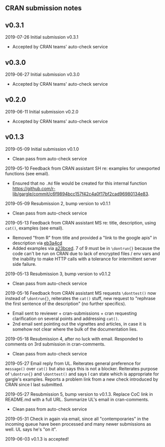 ## CRAN submission notes

## v0.3.1

2019-07-26 Initial submission v0.3.1

  * Accepted by CRAN teams' auto-check service

## v0.3.0

2019-06-27 Initial submission v0.3.0

  * Accepted by CRAN teams' auto-check service

## v0.2.0

2019-06-11 Initial submission v0.2.0

  * Accepted by CRAN teams' auto-check service

## v0.1.3

2019-05-09 Initial submission v0.1.0

  * Clean pass from auto-check service

2019-05-10 Feedback from CRAN assistant SH re: examples for unexported functions (see email).

  * Ensured that no `.Rd` file would be created for this internal function <https://github.com/r-lib/gargle/commit/c6f9894bcc157f42c4a0f17bf2cad96980134e83>.

2019-05-09 Resubmission 2, bump version to v0.1.1

  * Clean pass from auto-check service

2019-05-13 Feedback from CRAN assistant MS re: title, description, using `cat()`, examples (see email).

  * Removed "from R" from title and provided a "link to the google apis" in description via [eb3a4cd](https://github.com/r-lib/gargle/commit/eb3a4cdf87d9f64d4e0f5472fe377f97a9f75538)
  * Added examples via [a23bced](https://github.com/r-lib/gargle/commit/a23bced6e62cb947c49fad061424d50de39e3ff0). 7 of 9 must be in `\dontrun{}` because the code can't be run on CRAN due to lack of encrypted files / env vars and the inability to make HTTP calls with a tolerance for intermittent server side failure.

2019-05-13 Resubmission 3, bump version to v0.1.2

  * Clean pass from auto-check service

2019-05-16 Feedback from CRAN assistant MS requests `\donttest()` now instead of `\dontrun{}`, reiterates the `cat()` stuff, new request to "rephrase the first sentence of the description" (no further specifics).

  * Email sent to reviewer + cran-submissions + cran requesting clarification on
  several points and addressing `cat()`.
  * 2nd email sent pointing out the vignettes and articles, in case it is
  somehow not clear where the bulk of the documentation lies.
  
2019-05-18 Resubmission 4, after no luck with email. Responded to comments on 3rd submission in cran-comments.

  * Clean pass from auto-check service
  
2019-05-27 Email reply from UL. Reiterates general preference for `message()` over `cat()` but also says this is not a blocker. Reiterates purpose of `\dontrun{}` and `\donttest()` and says I can state which is appropriate for gargle's examples. Reports a problem link from a new check introduced by CRAN since I last submitted.
  
2019-05-27 Resubmission 5, bump version to v0.1.3. Replace CoC link in README.md with a full URL. Summarize UL's email in cran-comments.

  * Clean pass from auto-check service
  
2019-05-31 Check in again via email, since all "contemporaries" in the incoming queue have been processed and many newer submissions as well. UL says he's "on it".

2019-06-03 v0.1.3 is accepted!
